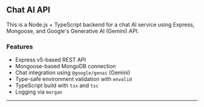 ## Chat AI API

This is a Node.js + TypeScript backend for a chat AI service using Express, Mongoose, and Google's Generative AI (Gemini) API.

### Features

- Express v5-based REST API
- Mongoose-based MongoDB connection
- Chat integration using `@google/genai` (Gemini)
- Type-safe environment validation with `envalid`
- TypeScript build with `tsx` and `tsc`
- Logging via `morgan`

---

